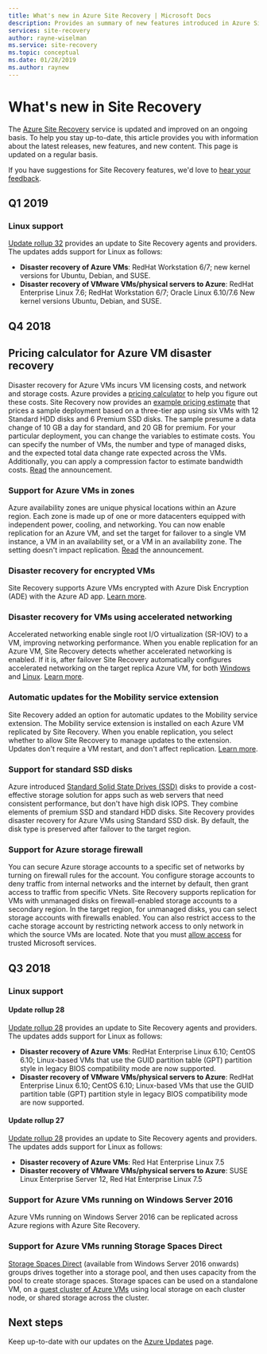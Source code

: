 ```yaml
---
title: What's new in Azure Site Recovery | Microsoft Docs
description: Provides an summary of new features introduced in Azure Site Recovery
services: site-recovery
author: rayne-wiselman
ms.service: site-recovery
ms.topic: conceptual
ms.date: 01/28/2019
ms.author: raynew
---
```

# What's new in Site Recovery

The [Azure Site Recovery](site-recovery-overview.md) service is updated and improved on an ongoing basis. To help you stay up-to-date, this article provides you with information about the latest releases, new features, and new content. This page is updated on a regular basis.

If you have suggestions for Site Recovery features, we'd love to [hear your feedback](https://feedback.azure.com/forums/256299-site-recovery).

## Q1 2019

### Linux support

[Update rollup 32](https://support.microsoft.com/help/4485985/update-rollup-32-for-azure-site-recovery) provides an update to Site Recovery agents and providers. The updates adds support for Linux as follows:

- **Disaster recovery of Azure VMs**: RedHat Workstation 6/7; new kernel versions for Ubuntu, Debian, and SUSE.
- **Disaster recovery of VMware VMs/physical servers to Azure**: RedHat Enterprise Linux 7.6; RedHat Workstation 6/7; Oracle Linux 6.10/7.6
New kernel versions Ubuntu, Debian, and SUSE.



## Q4 2018

## Pricing calculator for Azure VM disaster recovery

Disaster recovery for Azure VMs incurs VM licensing costs, and network and storage costs. Azure provides a [pricing calculator](https://aka.ms/a2a-cost-estimator) to help you figure out these costs. Site Recovery now provides an [example pricing estimate](https://aka.ms/a2a-cost-estimator) that prices a sample deployment based on a three-tier app using six VMs with 12 Standard HDD disks and 6 Premium SSD disks. The sample presume a data change of 10 GB a day for standard, and 20 GB for premium. For your particular deployment, you can change the variables to estimate costs. You can specify the number of VMs, the number and type of managed disks, and the expected total data change rate expected across the VMs. Additionally, you can apply a compression factor to estimate bandwidth costs. [Read](https://azure.microsoft.com/blog/know-exactly-how-much-it-will-cost-for-enabling-dr-to-your-azure-vm/) the announcement.

### Support for Azure VMs in zones

Azure availability zones are unique physical locations within an Azure region. Each zone is made up of one or more datacenters equipped with independent power, cooling, and networking. You can now enable replication for an Azure VM, and set the target for failover to a single VM instance, a VM in an availability set, or a VM in an availability zone. The setting doesn't impact replication. [Read](https://azure.microsoft.com/blog/disaster-recovery-of-zone-pinned-azure-virtual-machines-to-another-region/) the announcement.
 
### Disaster recovery for encrypted VMs

Site Recovery supports Azure VMs encrypted with Azure Disk Encryption (ADE) with the Azure AD app. [Learn more](azure-to-azure-how-to-enable-replication-ade-vms.md).

### Disaster recovery for VMs using accelerated networking

Accelerated networking enable single root I/O virtualization (SR-IOV) to a VM, improving networking performance. When you enable replication for an Azure VM, Site Recovery detects whether accelerated networking is enabled. If it is, after failover Site Recovery automatically configures accelerated networking on the target replica Azure VM, for both [Windows](https://docs.microsoft.com/azure/virtual-network/create-vm-accelerated-networking-powershell#enable-accelerated-networking-on-existing-vms) and [Linux](https://docs.microsoft.com/azure/virtual-network/create-vm-accelerated-networking-cli#enable-accelerated-networking-on-existing-vms). [Learn more](azure-vm-disaster-recovery-with-accelerated-networking.md).

### Automatic updates for the Mobility service extension

Site Recovery added an option for automatic updates to the Mobility service extension. The Mobility service extension is installed on each Azure VM replicated by Site Recovery. When you enable replication, you select whether to allow Site Recovery to manage updates to the extension. Updates don't require a VM restart, and don't affect replication. [Learn more](azure-to-azure-autoupdate.md).

### Support for standard SSD disks

Azure introduced [Standard Solid State Drives (SSD)](https://docs.microsoft.com/azure/virtual-machines/windows/disks-standard-ssd) disks to  provide a cost-effective storage solution for apps such as web servers that need consistent performance, but don't have high disk IOPS. They combine elements of premium SSD and standard HDD disks. Site Recovery provides disaster recovery for Azure VMs using Standard SSD disk. By default, the disk type is preserved after failover to the target region.

### Support for Azure storage firewall

You can secure Azure storage accounts to a specific set of networks by turning on firewall rules for the account. You configure storage accounts to deny traffic from internal networks and the internet by default, then grant access to traffic from specific VNets. Site Recovery supports replication for VMs with unmanaged disks on firewall-enabled storage accounts to a secondary region. In the target region, for unmanaged disks, you can select storage accounts with firewalls enabled. You can also restrict access to the cache storage account by restricting network access to only network in which the source VMs are located. Note that you must [allow access](https://docs.microsoft.com/azure/storage/common/storage-network-security#exceptions) for trusted Microsoft services.

## Q3 2018 

### Linux support

#### Update rollup 28

[Update rollup 28](https://support.microsoft.com/help/4460079/update-rollup-28-for-azure-site-recovery) provides an update to Site Recovery agents and providers. The updates adds support for Linux as follows:

- **Disaster recovery of Azure VMs**: RedHat Enterprise Linux 6.10; CentOS 6.10; Linux-based VMs that use the GUID partition table (GPT) partition style in legacy BIOS compatibility mode are now supported.
- **Disaster recovery of VMware VMs/physical servers to Azure**: RedHat Enterprise Linux 6.10; CentOS 6.10; Linux-based VMs that use the GUID partition table (GPT) partition style in legacy BIOS compatibility mode are now supported.

#### Update rollup 27

[Update rollup 28](https://support.microsoft.com/help/4460079/update-rollup-28-for-azure-site-recovery) provides an update to Site Recovery agents and providers. The updates adds support for Linux as follows:

- **Disaster recovery of Azure VMs**: Red Hat Enterprise Linux 7.5
- **Disaster recovery of VMware VMs/physical servers to Azure**: SUSE Linux Enterprise Server 12, Red Hat Enterprise Linux 7.5

### Support for Azure VMs running on Windows Server 2016

Azure VMs running on Windows Server 2016 can be replicated across Azure regions with Azure Site Recovery.

### Support for Azure VMs running Storage Spaces Direct

[Storage Spaces Direct](https://docs.microsoft.com/windows-server/storage/storage-spaces/storage-spaces-direct-overview) (available from Windows Server 2016 onwards) groups drives together into a storage pool, and then uses capacity from the pool to create storage spaces. Storage spaces can be used on a standalone VM, on a [guest cluster of Azure VMs](https://docs.microsoft.com/windows-server/storage/storage-spaces/storage-spaces-direct-in-vm) using local storage on each cluster node, or shared storage across the cluster.

## Next steps

Keep up-to-date with our updates on the [Azure Updates](https://azure.microsoft.com/updates/?product=site-recovery) page.


